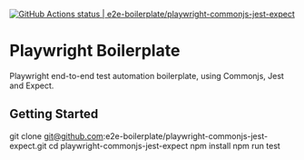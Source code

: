 [![GitHub Actions status | e2e-boilerplate/playwright-commonjs-jest-expect](https://github.com/e2e-boilerplate/playwright-commonjs-jest-expect/workflows/playwright-commonjs-jest-expect/badge.svg)](https://github.com/e2e-boilerplate/playwright-commonjs-jest-expect/actions?workflow=playwright-commonjs-jest-expect)

# Playwright Boilerplate

Playwright end-to-end test automation boilerplate, using Commonjs, Jest and Expect.

## Getting Started

git clone git@github.com:e2e-boilerplate/playwright-commonjs-jest-expect.git
cd playwright-commonjs-jest-expect
npm install
npm run test
